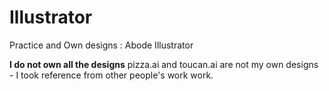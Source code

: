 # Illustrator
Practice and Own designs : Abode Illustrator

**I do not own all the designs**
pizza.ai and toucan.ai are not my own designs - I took reference from other people's work work.
